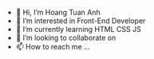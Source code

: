 - 👋 Hi, I’m Hoang Tuan Anh
- 👀 I’m interested in Front-End Developer
- 🌱 I’m currently learning HTML CSS JS
- 💞️ I’m looking to collaborate on 
- 📫 How to reach me ...

<!---
tuananh1805/tuananh1805 is a ✨ special ✨ repository because its `README.md` (this file) appears on your GitHub profile.
You can click the Preview link to take a look at your changes.
--->
